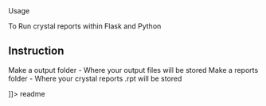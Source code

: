<snippet>
  <content><![CDATA[
## Crystal_API
Crystal Reports API for Python using Flask

## Usage
To Run crystal reports within Flask and Python

## Instruction
Make a output folder - Where your output files will be stored
Make a reports folder - Where your crystal reports .rpt will be stored

]]></content>
  <tabTrigger>readme</tabTrigger>
</snippet>

